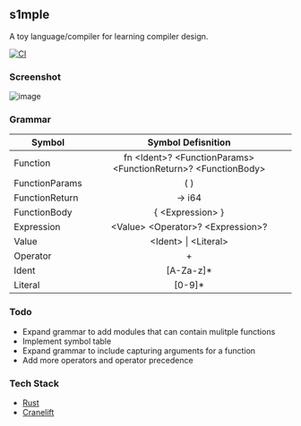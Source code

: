## s1mple

A toy language/compiler for learning compiler design.

[![CI](https://github.com/Ajetski/s1mple/actions/workflows/ci.yml/badge.svg)](https://github.com/Ajetski/s1mple/actions/workflows/ci.yml)

### Screenshot

![image](https://user-images.githubusercontent.com/45019515/158074087-26832364-49ab-4844-bebd-edc8bc7d4240.png)

### Grammar

| Symbol         |                        Symbol Defisnition                         |
| -------------- | :---------------------------------------------------------------: |
| Function       | fn \<Ident>? \<FunctionParams> \<FunctionReturn>? \<FunctionBody> |
| FunctionParams |                                ( )                                |
| FunctionReturn |                              -> i64                               |
| FunctionBody   |                        { \<Expression\> }                         |
| Expression     |               \<Value> \<Operator>? \<Expression>?                |
| Value          |                      \<Ident> \| \<Literal>                       |
| Operator       |                                 +                                 |
| Ident          |                             [A-Za-z]*                             |
| Literal        |                              [0-9]*                               |

### Todo 

* Expand grammar to add modules that can contain mulitple functions
* Implement symbol table
* Expand grammar to include capturing arguments for a function
* Add more operators and operator precedence

### Tech Stack

* [Rust](https://www.rust-lang.org/)
* [Cranelift](https://github.com/bytecodealliance/wasmtime/tree/main/cranelift)
